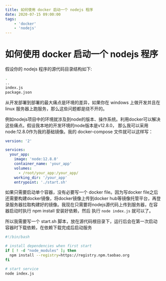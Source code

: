 ```yaml
---
title: 如何使用 docker 启动一个 nodejs 程序
date: 2020-07-15 09:00:00
tags:
    - 'docker'
    - 'nodejs'
---
```


# 如何使用 docker 启动一个 nodejs 程序

假设你的 nodejs 程序的源代码目录结构如下:

```sh
.
..
index.js
package.json
```

从开发部署到部署的最大痛点是环境的差异，如果你在 windows 上做开发并且在 linux 服务器上跑服务，那么这些问题都是绕不开的。

例如nodejs项目中的环境就涉及到node的版本、操作系统。利用docker可以解决这些痛点。假设我本地的开发环境的node版本是v12.8.0，
那么我可以采用 node:12.8.0作为我的基础镜像。我的 docker-compose 文件就可以这样写：


```yml
version: '2'

services:
  your_app:
    image: 'node:12.8.0'
    container_name: 'your_app'
    volumes:
      - /root/your_app:/your_app/
    working_dir: '/your_app'
    entrypoint: './start.sh'
```

如果只需要启动单个容器，没有必要写一个 docker file。因为写docker file之后还需要构建docker镜像，将docker镜像上传到docker hub等镜像托管平台，再登录服务器拉取构建好的镜像。我现在只需要将nodejs源代码上传到服务器，在容器启动时执行 npm install 安装好依赖，然后 执行 `node index.js` 就可以了。

所以我需要写一个 start.sh 脚本，放在源代码根目录下，运行后会在第一次启动容器时下载依赖，在依赖下载完成后启动服务

```sh
#!/bin/bash

# install dependencies when first start
if [ ! -d "node_modules" ]; then
  npm install --registry=https://registry.npm.taobao.org
fi

# start service
node index.js
```




